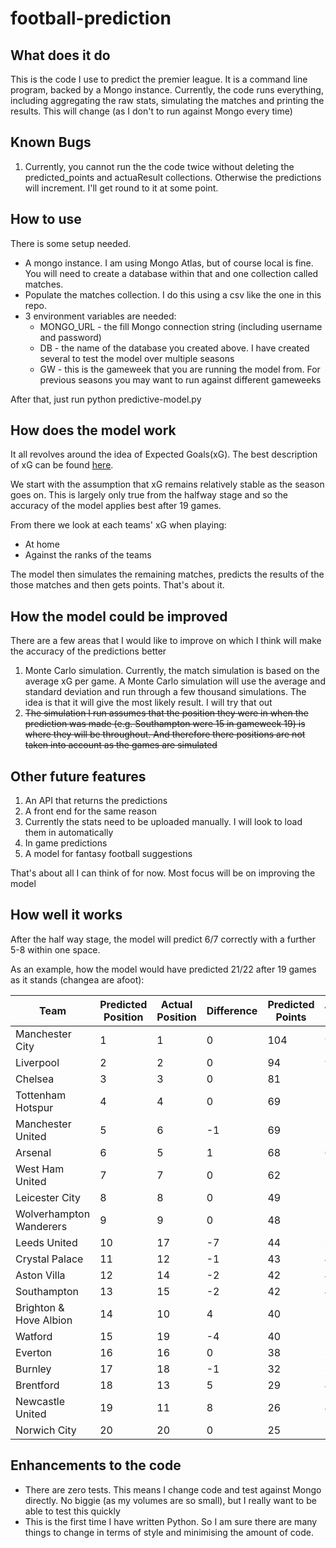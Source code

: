 # football-prediction

## What does it do

This is the code I use to predict the premier league. It is a command line program, backed by a Mongo instance. Currently, the code runs everything, including aggregating the raw stats, simulating the matches and printing the results. This will change (as I don't to run against Mongo every time)

## Known Bugs
1. Currently, you cannot run the the code twice without deleting the predicted_points and actuaResult collections. Otherwise the predictions will increment. I'll get round to it at some point.

## How to use
There is some setup needed.

- A mongo instance. I am using Mongo Atlas, but of course local is fine. You will need to create a database within that and one collection called matches.
- Populate the matches collection. I do this using a csv like the one in this repo. 
- 3 environment variables are needed:
  - MONGO_URL - the fill Mongo connection string (including username and password)
  - DB - the name of the database you created above. I have created several to test the model over multiple seasons
  - GW - this is the gameweek that you are running the model from. For previous seasons you may want to run against different gameweeks

After that, just run python predictive-model.py

## How does the model work

It all revolves around the idea of Expected Goals(xG). The best description of xG can be found [here](https://theanalyst.com/eu/2021/07/what-are-expected-goals-xg/).

We start with the assumption that xG remains relatively stable as the season goes on. This is largely only true from the halfway stage and so the accuracy of the model applies best after 19 games.

From there we look at each teams' xG when playing:
- At home
- Against the ranks of the teams

The model then simulates the remaining matches, predicts the results of the those matches and then gets points. That's about it.

## How the model could be improved
There are a few areas that I would like to improve on which I think will make the accuracy of the predictions better
1. Monte Carlo simulation. Currently, the match simulation is based on the average xG per game. A Monte Carlo simulation will use the average and standard deviation and run through a few thousand simulations. The idea is that it will give the most likely result. I will try that out
2. ~~The simulation I run assumes that the position they were in when the prediction was made (e.g. Southampton were 15 in gameweek 19) is where they will be throughout. And therefore there positions are not taken into account as the games are simulated~~

## Other future features
1. An API that returns the predictions
2. A front end for the same reason
3. Currently the stats need to be uploaded manually. I will look to load them in automatically
4. In game predictions
5. A model for fantasy football suggestions

That's about all I can think of for now. Most focus will be on improving the model

## How well it works
After the half way stage, the model will predict 6/7 correctly with a further 5-8 within one space. 

As an example, how the model would have predicted 21/22 after 19 games as it stands (changea are afoot):

|**Team**|**Predicted Position**|**Actual Position**|**Difference**|**Predicted Points**|**Actual Points**|**Difference**|
|-------------------|------------|------------|--------------|--------------|----------|-----------|
|Manchester City|1|1|0|104|93|11|
|Liverpool|2|2|0|94|92|2|
|Chelsea|3|3|0|81|74|7|
|Tottenham Hotspur|4|4|0|69|71|-2|
|Manchester United|5|6|-1|69|58|11|
|Arsenal|6|5|1|68|69|-1|
|West Ham United|7|7|0|62|56|6|
|Leicester City|8|8|0|49|52|-3|
|Wolverhampton Wanderers|9|9|0|48|51|-3|
|Leeds United|10|17|-7|44|38|6|
|Crystal Palace|11|12|-1|43|48|-5|
|Aston Villa|12|14|-2|42|45|-3|
|Southampton|13|15|-2|42|40|2|
|Brighton & Hove Albion|14|10|4|40|51|-11|
|Watford|15|19|-4|40|23|17|
|Everton|16|16|0|38|39|-1|
|Burnley|17|18|-1|32|35|-3|
|Brentford|18|13|5|29|46|-17|
|Newcastle United|19|11|8|26|49|-23|
|Norwich City|20|20|0|25|22|3|


## Enhancements to the code
- There are zero tests. This means I change code and test against Mongo directly. No biggie (as my volumes are so small), but I really want to be able to test this quickly
- This is the first time I have written Python. So I am sure there are many things to change in terms of style and minimising the amount of code.